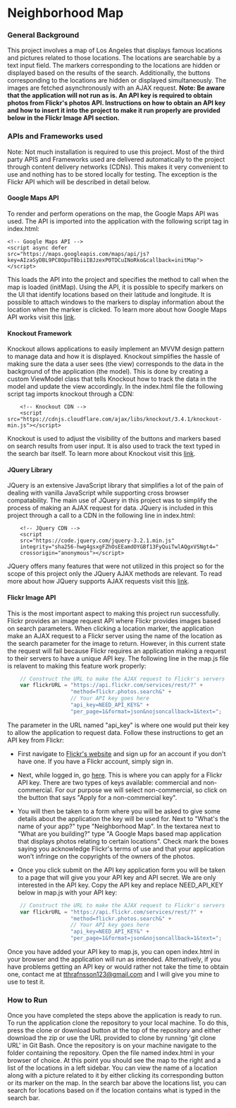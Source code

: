 # Neighborhood Map

### General Background

This project involves a map of Los Angeles that displays famous locations and
pictures related to those locations. The locations are searchable by a text input
field. The markers corresponding to the locations are hidden or displayed based
on the results of the search. Additionally, the buttons corresponding to the
locations are hidden or displayed simultaneously. The images are fetched
asynchronously with an AJAX request.
**Note: Be aware that the application will not run as is. An API key is
required to obtain photos from Flickr's photos API. Instructions on how to obtain
an API key and how to insert it into the project to make it run properly are
provided below in the Flickr Image API section.**

### APIs and Frameworks used

Note: Not much installation is required to use this project. Most of the third
party APIS and Frameworks used are delivered automatically to the project through
content delivery networks (CDNs). This makes it very convenient to use and nothing
has to be stored locally for testing. The exception is the Flickr API which will be
described in detail below.

#### Google Maps API

To render and perform operations on the map, the Google Maps API was used. The
API is imported into the application with the following script tag in index.html:

```
<!-- Google Maps API -->
<script async defer
src="https://maps.googleapis.com/maps/api/js?key=AIzaSyDBL9PC8OpuT8biiIBJzexP0TDCuINoRko&callback=initMap">
</script>
```

This loads the API into the project and specifies the method to call when the map
is loaded (initMap). Using the API, it is possible to specify markers on the UI
that identify locations based on their latitude and longitude. It is possible to
attach windows to the markers to display information about the location when the
marker is clicked. To learn more about how Google Maps API works visit this [link](https://developers.google.com/maps/).

#### Knockout Framework

Knockout allows applications to easily implement an MVVM design pattern to manage
data and how it is displayed. Knockout simplifies the hassle of making sure the data
a user sees (the view) corresponds to the data in the background of the application
(the model). This is done by creating a custom ViewModel class that tells Knockout
how to track the data in the model and update the view accordingly. In the index.html
file the following script tag imports knockout through a CDN:

```
    <!-- Knockout CDN -->
    <script src="https://cdnjs.cloudflare.com/ajax/libs/knockout/3.4.1/knockout-min.js"></script>
```

Knockout is used to adjust the visibility of the buttons and markers based on
search results from user input. It is also used to track the text typed in the
search bar itself. To learn more about Knockout visit this [link](http://knockoutjs.com/).


#### JQuery Library

JQuery is an extensive JavaScript library that simplifies a lot of the pain of
dealing with vanilla JavaScript while supporting cross browser compatability.
The main use of JQuery in this project was to simplify the process of making an
AJAX request for data. JQuery is included in this project through a call to a CDN
in the following line in index.html:

```
    <!-- JQuery CDN -->
    <script
    src="https://code.jquery.com/jquery-3.2.1.min.js"
    integrity="sha256-hwg4gsxgFZhOsEEamdOYGBf13FyQuiTwlAQgxVSNgt4="
    crossorigin="anonymous"></script>
```

JQuery offers many features that were not utilized in this project so for the
scope of this project only the JQuery AJAX methods are relevant. To read more
about how JQuery supports AJAX requests visit this [link](http://api.jquery.com/jquery.ajax/).

#### Flickr Image API

This is the most important aspect to making this project run successfully. Flickr
provides an image request API where Flickr provides images based on search parameters.
When clicking a location marker, the application make an AJAX request to a Flickr
server using the name of the location as the search parameter for the image to return.
However, in this current state the request will fail because Flickr requires an
application making a request to their servers to have a unique API key. The following
line in the map.js file is relavent to making this feature work properly:
```javascript
    // Construct the URL to make the AJAX request to Flickr's servers
    var flickrURL = "https://api.flickr.com/services/rest/?" +
                    "method=flickr.photos.search&" +
                    // Your API key goes here
                    "api_key=NEED_API_KEY&" +
                    "per_page=1&format=json&nojsoncallback=1&text=";
```
The parameter in the URL named "api_key" is where one would put their key to
allow the application to request data. Follow these instructions to get an API
key from Flickr:

*   First navigate to [Flickr's website](https://www.flickr.com/)
    and sign up for an account if you don't have one. If you have a Flickr account,
    simply sign in.

*   Next, while logged in, go [here](https://www.flickr.com/services/apps/create/apply/). This is where you
    can apply for a Flickr API key. There are two types of keys available: commercial
    and non-commercial. For our purpose we will select non-commercial, so click
    on the button that says "Apply for a non-commercial key".

*   You will then be taken to a form where you will be asked to give some details
    about the application the key will be used for. Next to "What's the name of
    your app?" type "Neighborhood Map". In the textarea next to "What are you building?"
    type "A Google Maps based map application that displays photos relating to certain
    locations". Check mark the boxes saying you acknowledge Flickr's terms of use and
    that your application won't infringe on the copyrights of the owners of the photos.

*   Once you click submit on the API key application form you will be taken to a page
    that will give you your API key and API secret. We are only interested in the
    API key. Copy the API key and replace NEED_API_KEY below in map.js with your
    API key:
```javascript
    // Construct the URL to make the AJAX request to Flickr's servers
    var flickrURL = "https://api.flickr.com/services/rest/?" +
                    "method=flickr.photos.search&" +
                    // Your API key goes here
                    "api_key=NEED_API_KEY&" +
                    "per_page=1&format=json&nojsoncallback=1&text=";
```
Once you have added your API key to map.js, you can open index.html in your browser
and the application will run as intended. Alternatively, if you have problems
getting an API key or would rather not take the time to obtain one, contact me
at tthrafnsson123@gmail.com and I will give you mine to use to test it.


### How to Run

Once you have completed the steps above the application is ready to run. To run
the application clone the repository to your local machine. To do this, press the
clone or download button at the top of the repository and either download the zip
or use the URL provided to clone by running 'git clone URL' in Git Bash. Once the
repository is on your machine navigate to the folder containing the repository.
Open the file named index.html in your browser of choice. At this point you should
see the map to the right and a list of the locations in a left sidebar. You can
view the name of a location along with a picture related to it by either clicking
its corresponding button or its marker on the map. In the search bar above the locations
list, you can search for locations based on if the location contains what is typed
in the search bar.
